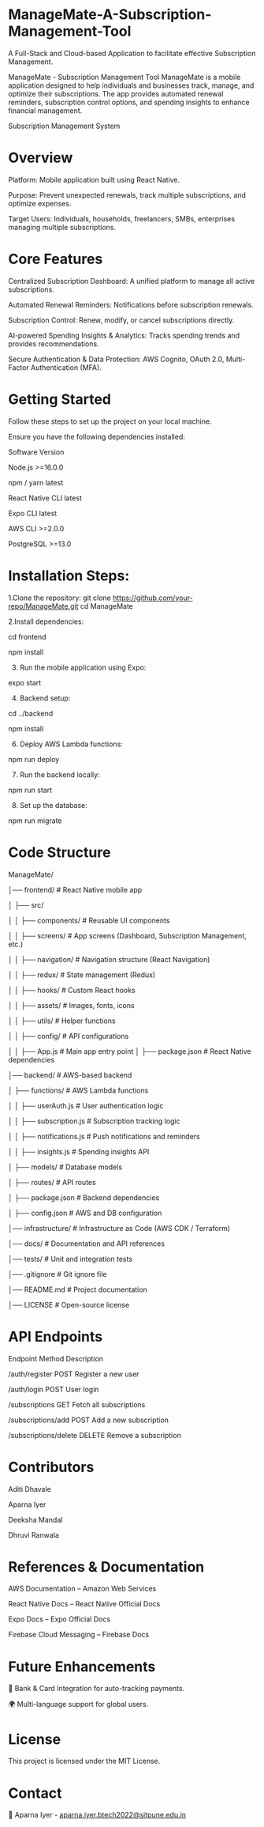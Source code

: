 # ManageMate-A-Subscription-Management-Tool
A Full-Stack and Cloud-based Application to facilitate effective Subscription Management.

ManageMate - Subscription Management Tool
ManageMate is a mobile application designed to help individuals and businesses track, manage, and optimize their subscriptions. The app provides automated renewal reminders, subscription control options, and spending insights to enhance financial management.

Subscription Management System

# Overview

Platform: Mobile application built using React Native.

Purpose: Prevent unexpected renewals, track multiple subscriptions, and optimize expenses.

Target Users: Individuals, households, freelancers, SMBs, enterprises managing multiple subscriptions.

# Core Features

Centralized Subscription Dashboard: A unified platform to manage all active subscriptions.

Automated Renewal Reminders: Notifications before subscription renewals.

Subscription Control: Renew, modify, or cancel subscriptions directly.

AI-powered Spending Insights & Analytics: Tracks spending trends and provides recommendations.

Secure Authentication & Data Protection: AWS Cognito, OAuth 2.0, Multi-Factor Authentication (MFA).


# Getting Started

Follow these steps to set up the project on your local machine.

Ensure you have the following dependencies installed:

Software	Version

Node.js	>=16.0.0

npm / yarn	latest

React Native CLI	latest

Expo CLI	latest

AWS CLI	>=2.0.0

PostgreSQL	>=13.0

# Installation Steps:

1.Clone the repository:
git clone https://github.com/your-repo/ManageMate.git
cd ManageMate

2.Install dependencies:

cd frontend

npm install

3. Run the mobile application using Expo:

expo start

4. Backend setup:
   
cd ../backend

npm install

6. Deploy AWS Lambda functions:
   
npm run deploy

7. Run the backend locally:

npm run start

8. Set up the database:

npm run migrate


# Code Structure

ManageMate/

│── frontend/                # React Native mobile app

│   ├── src/

│   │   ├── components/      # Reusable UI components

│   │   ├── screens/         # App screens (Dashboard, Subscription Management, etc.)

│   │   ├── navigation/      # Navigation structure (React Navigation)

│   │   ├── redux/           # State management (Redux)

│   │   ├── hooks/           # Custom React hooks

│   │   ├── assets/          # Images, fonts, icons

│   │   ├── utils/           # Helper functions

│   │   ├── config/          # API configurations

│   │   ├── App.js           # Main app entry point
│   ├── package.json         # React Native dependencies

│── backend/                 # AWS-based backend

│   ├── functions/           # AWS Lambda functions

│   │   ├── userAuth.js      # User authentication logic

│   │   ├── subscription.js  # Subscription tracking logic

│   │   ├── notifications.js # Push notifications and reminders

│   │   ├── insights.js      # Spending insights API

│   ├── models/              # Database models

│   ├── routes/              # API routes

│   ├── package.json         # Backend dependencies

│   ├── config.json          # AWS and DB configuration

│── infrastructure/          # Infrastructure as Code (AWS CDK / Terraform)

│── docs/                    # Documentation and API references

│── tests/                   # Unit and integration tests

│── .gitignore               # Git ignore file

│── README.md                # Project documentation

│── LICENSE                  # Open-source license


# API Endpoints

Endpoint	Method	Description

/auth/register	POST	Register a new user

/auth/login	POST	User login

/subscriptions	GET	Fetch all subscriptions

/subscriptions/add	POST	Add a new subscription

/subscriptions/delete	DELETE	Remove a subscription


# Contributors

Aditi Dhavale

Aparna Iyer

Deeksha Mandal

Dhruvi Ranwala


# References & Documentation

AWS Documentation – Amazon Web Services

React Native Docs – React Native Official Docs

Expo Docs – Expo Official Docs

Firebase Cloud Messaging – Firebase Docs


# Future Enhancements

🔗 Bank & Card Integration for auto-tracking payments.

🌍 Multi-language support for global users.

# License 
This project is licensed under the MIT License.

# Contact
📧 Aparna Iyer - aparna.iyer.btech2022@sitpune.edu.in
